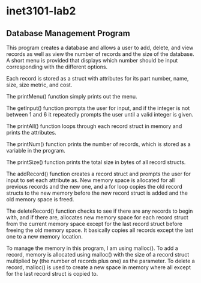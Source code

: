 # inet3101-lab2

## Database Management Program

This program creates a database and allows a user to add, delete, and view records as well as view the number of records and the size of the database. A short menu is provided that displays which number should be input corresponding with the different options.

Each record is stored as a struct with attributes for its part number, name, size, size metric, and cost.

The printMenu() function simply prints out the menu.

The getInput() function prompts the user for input, and if the integer is not between 1 and 6 it repeatedly prompts the user until a valid integer is given.

The printAll() function loops through each record struct in memory and prints the attributes.

The printNum() function prints the number of records, which is stored as a variable in the program.

The printSize() function prints the total size in bytes of all record structs.

The addRecord() function creates a record struct and prompts the user for input to set each attribute as. New memory space is allocated for all previous records and the new one, and a for loop copies the old record structs to the new memory before the new record struct is added and the old memory space is freed.

The deleteRecord() function checks to see if there are any records to begin with, and if there are, allocates new memory space for each record struct from the current memory space except for the last record struct before freeing the old memory space. It basically copies all records except the last one to a new memory location.

To manage the memory in this program, I am using malloc(). To add a record, memory is allocated using malloc() with the size of a record struct multiplied by (the number of records plus one) as the parameter. To delete a record, malloc() is used to create a new space in memory where all except for the last record struct is copied to.
